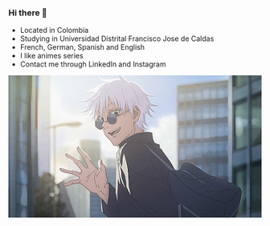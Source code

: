 ### Hi there 👋

- Located in Colombia 
- Studying in Universidad Distrital Francisco Jose de Caldas
- French, German, Spanish and English
- I like animes series
- Contact me through LinkedIn and Instagram

![Luffy](gif.webp)

<!--
**juancho0809/juancho0809** is a ✨ _special_ ✨ repository because its `README.md` (this file) appears on your GitHub profile.

Here are some ideas to get you started:

- 🔭 I’m currently working on ...
- 🌱 I’m currently learning ...
- 👯 I’m looking to collaborate on ...
- 🤔 I’m looking for help with ...
- 💬 Ask me about ...
- 📫 How to reach me: ...
- 😄 Pronouns: ...
- ⚡ Fun fact: ...
-->
